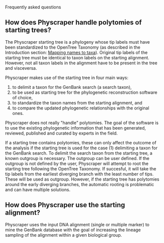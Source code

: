 Frequently asked questions

## How does Physcraper handle polytomies of starting trees?

The Physcraper starting tree is a phylogeny whose tip labels must have been standardized to the OpenTree Taxonomy (as described in the Introduction section:
[Mapping names to taxa](https://physcraper.readthedocs.io/en/latest/how_to_start.html#updating-your-own-tree-and-alignment)).
Original tip labels of the starting tree must be identical to taxon labels on the starting alignment.
However, not all taxon labels in the alignment have to be present in the tree and
visceversa.

Physcraper makes use of the starting tree in four main ways:
1. to delimit a taxon for the GenBank search (a search taxon),
2. to be used as starting tree for the phylogenetic reconstruction software of choice,
3. to standardize the taxon names from the starting alignment, and
4. to compare the updated phylogenetic relationships with the original ones.


Physcraper does not really "handle" polytomies. The goal of the software is to use the
existing phylogenetic information that has been generated, reviewed, published and curated by experts in the field.

If a starting tree contains polytomies, these can only affect the outcome of the analysis if the starting tree is used for the case (1) delimiting a taxon for the GenBank search.
To delimit the search taxon from the starting tree, a known outgroup is necessary.
The outgroup can be user defined. If the outgroup is not defined by the user, Physcraper will attempt to root the starting tree following the OpenTree Taxonomy.
If succesful, it will take the tip labels from the earliest diverging branch with the least number of tips. These will be used as outgroup. However, if the starting tree has polytomies
around the early diverging branches,
the automatic rooting is problematic and can have multiple solutions.



## How does Physcraper use the starting alignment?

Physcraper uses the input DNA alignment (single or multiple marker) to mine the GenBank database with the goal of increasing the
lineage sampling of the alignment within a given biological group.
